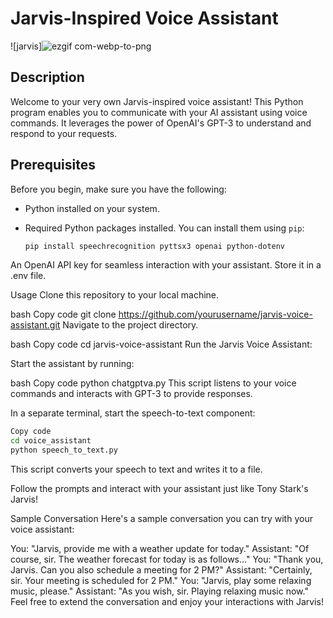 # Jarvis-Inspired Voice Assistant

![jarvis]![ezgif com-webp-to-png](https://github.com/Niranjan-jk/Jarvis/assets/104316352/fa6ab2da-34f2-4a2e-af6d-e971d0d9329a)


## Description

Welcome to your very own Jarvis-inspired voice assistant! This Python program enables you to communicate with your AI assistant using voice commands. It leverages the power of OpenAI's GPT-3 to understand and respond to your requests.

## Prerequisites

Before you begin, make sure you have the following:

- Python installed on your system.
- Required Python packages installed. You can install them using `pip`:

   ```bash
   pip install speechrecognition pyttsx3 openai python-dotenv
An OpenAI API key for seamless interaction with your assistant. Store it in a .env file.

Usage
Clone this repository to your local machine.

bash
Copy code
git clone https://github.com/yourusername/jarvis-voice-assistant.git
Navigate to the project directory.

bash
Copy code
cd jarvis-voice-assistant
Run the Jarvis Voice Assistant:

Start the assistant by running:

bash
Copy code
python chatgptva.py
This script listens to your voice commands and interacts with GPT-3 to provide responses.

In a separate terminal, start the speech-to-text component:

```bash
Copy code
cd voice_assistant
python speech_to_text.py
```
This script converts your speech to text and writes it to a file.

Follow the prompts and interact with your assistant just like Tony Stark's Jarvis!

Sample Conversation
Here's a sample conversation you can try with your voice assistant:

You: "Jarvis, provide me with a weather update for today."
Assistant: "Of course, sir. The weather forecast for today is as follows..."
You: "Thank you, Jarvis. Can you also schedule a meeting for 2 PM?"
Assistant: "Certainly, sir. Your meeting is scheduled for 2 PM."
You: "Jarvis, play some relaxing music, please."
Assistant: "As you wish, sir. Playing relaxing music now."
Feel free to extend the conversation and enjoy your interactions with Jarvis!

